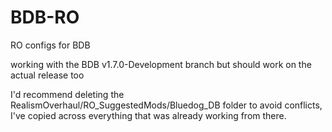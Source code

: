 # BDB-RO
RO configs for BDB

working with the BDB v1.7.0-Development branch but should work on the actual release too

I'd recommend deleting the RealismOverhaul/RO_SuggestedMods/Bluedog_DB folder to avoid conflicts, I've copied across everything that was already working from there.

